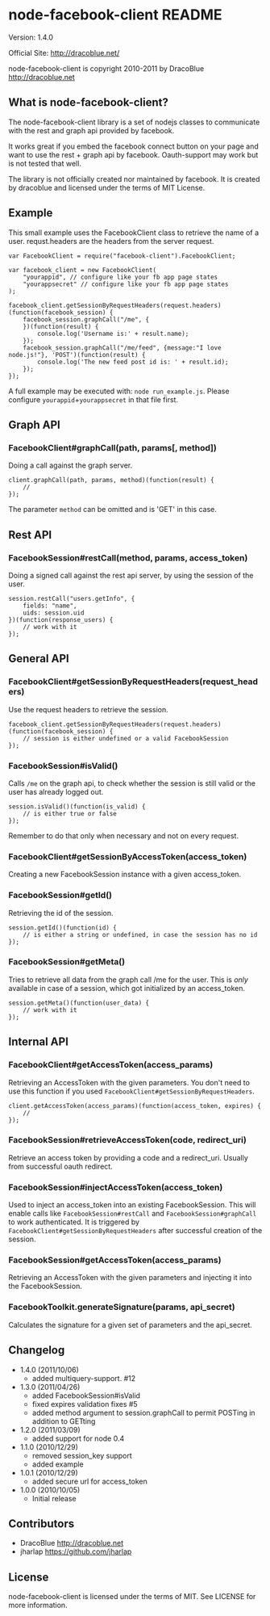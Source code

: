 node-facebook-client README
===========================

Version: 1.4.0

Official Site: <http://dracoblue.net/>

node-facebook-client is copyright 2010-2011 by DracoBlue <http://dracoblue.net>

What is node-facebook-client?
-----------------------------
The node-facebook-client library is a set of nodejs classes to communicate
with the rest and graph api provided by facebook.

It works great if you embed the facebook connect button on your page and
want to use the rest + graph api by facebook. Oauth-support may work but
is not tested that well.

The library is not officially created nor maintained by facebook. It is
created by dracoblue and licensed under the terms of MIT License.

## Example

This small example uses the FacebookClient class to retrieve the name of a
user. requst.headers are the headers from the server request.

    var FacebookClient = require("facebook-client").FacebookClient;
    
    var facebook_client = new FacebookClient(
        "yourappid", // configure like your fb app page states
        "yourappsecret" // configure like your fb app page states
    );
    
    facebook_client.getSessionByRequestHeaders(request.headers)(function(facebook_session) {
        facebook_session.graphCall("/me", {
        })(function(result) {
            console.log('Username is:' + result.name);
        });
        facebook_session.graphCall("/me/feed", {message:"I love node.js!"}, 'POST')(function(result) {
            console.log('The new feed post id is: ' + result.id);
        });
    });
    
A full example may be executed with: `node run_example.js`. Please configure `yourappid`+`yourappsecret` in that file first.

## Graph API

### FacebookClient#graphCall(path, params[, method])

Doing a call against the graph server.

    client.graphCall(path, params, method)(function(result) {
        // 
    });

The parameter `method` can be omitted and is 'GET' in this case.

## Rest API

### FacebookSession#restCall(method, params, access_token)

Doing a signed call against the rest api server, by using the session of the
user.

    session.restCall("users.getInfo", {
        fields: "name",
        uids: session.uid
    })(function(response_users) {
        // work with it
    });

## General API

### FacebookClient#getSessionByRequestHeaders(request_headers)

Use the request headers to retrieve the session.

    facebook_client.getSessionByRequestHeaders(request.headers)(function(facebook_session) {
        // session is either undefined or a valid FacebookSession
    });

### FacebookSession#isValid()

Calls `/me` on the graph api, to check whether the session is still valid or the
user has already logged out.

    session.isValid()(function(is_valid) {
        // is either true or false
    });

Remember to do that only when necessary and not on every request.

### FacebookClient#getSessionByAccessToken(access_token)

Creating a new FacebookSession instance with a given access_token.

### FacebookSession#getId()

Retrieving the id of the session.

    session.getId()(function(id) {
        // is either a string or undefined, in case the session has no id
    });

### FacebookSession#getMeta()

Tries to retrieve all data from the graph call /me for the user. This is
_only_ available in case of a session, which got initialized by an access_token.

    session.getMeta()(function(user_data) {
        // work with it
    });

## Internal API

### FacebookClient#getAccessToken(access_params)

Retrieving an AccessToken with the given parameters. You don't need to use this
function if you used `FacebookClient#getSessionByRequestHeaders`.

    client.getAccessToken(access_params)(function(access_token, expires) {
        // 
    });
    
### FacebookSession#retrieveAccessToken(code, redirect_uri)

Retrieve an access token by providing a code and a redirect_uri. Usually from
successful oauth redirect.

### FacebookSession#injectAccessToken(access_token)

Used to inject an access_token into an existing FacebookSession. This will enable
calls like `FacebookSession#restCall` and `FacebookSession#graphCall` to work
authenticated. It is triggered by `FacebookClient#getSessionByRequestHeaders`
after successful creation of the session.

### FacebookSession#getAccessToken(access_params)

Retrieving an AccessToken with the given parameters and injecting it into the
FacebookSession.

### FacebookToolkit.generateSignature(params, api_secret)

Calculates the signature for a given set of parameters and the api_secret.

Changelog
---------

- 1.4.0 (2011/10/06)
  - added multiquery-support. #12
- 1.3.0 (2011/04/26)
  - added FacebookSession#isValid
  - fixed expires validation fixes #5
  - added method argument to session.graphCall to permit POSTing in addition to GETting
- 1.2.0 (2011/03/09)
  - added support for node 0.4
- 1.1.0 (2010/12/29)
  - removed session_key support
  - added example
- 1.0.1 (2010/12/29)
  - added secure url for access_token
- 1.0.0 (2010/10/05)
  - Initial release

Contributors
------------

- DracoBlue http://dracoblue.net
- jharlap https://github.com/jharlap

License
--------

node-facebook-client is licensed under the terms of MIT. See LICENSE for more information.
